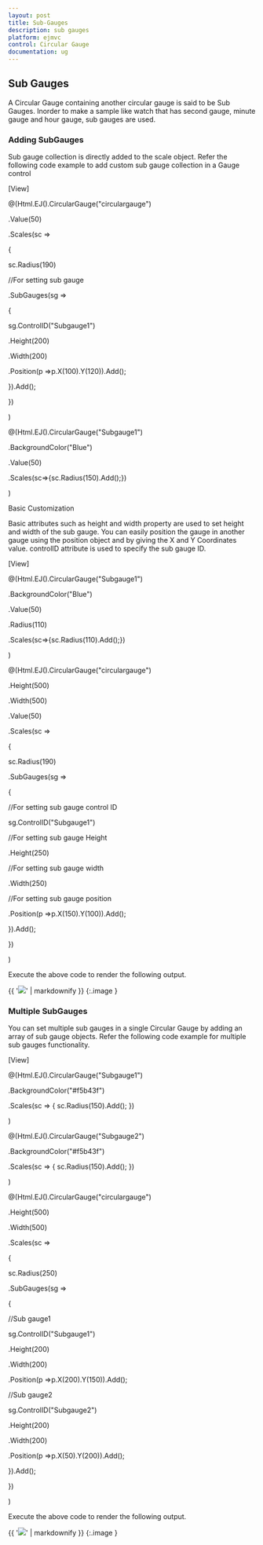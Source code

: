 ```yaml
---
layout: post
title: Sub-Gauges
description: sub gauges
platform: ejmvc
control: Circular Gauge
documentation: ug
---
```


## Sub Gauges

A Circular Gauge containing another circular gauge is said to be Sub Gauges. Inorder to make  a sample like watch that has second gauge, minute gauge and hour gauge, sub gauges are used.

### Adding SubGauges

Sub gauge collection is directly added to the scale object. Refer the following code example to add custom sub gauge collection in a Gauge control



[View]

@(Html.EJ().CircularGauge("circulargauge")

.Value(50)

.Scales(sc =>

{

sc.Radius(190)

//For setting sub gauge

.SubGauges(sg =>

{

sg.ControlID("Subgauge1")

.Height(200)

.Width(200)

.Position(p =>p.X(100).Y(120)).Add();

}).Add();

})

)

@(Html.EJ().CircularGauge("Subgauge1")

.BackgroundColor("Blue")

.Value(50)

.Scales(sc=>{sc.Radius(150).Add();})

)

Basic Customization

Basic attributes such as height and width property are used to set height and width of the sub gauge. You can easily position the gauge in another gauge using the position object and by giving the X and Y Coordinates value. controlID attribute is used to specify the sub gauge ID.



[View]



@(Html.EJ().CircularGauge("Subgauge1")

.BackgroundColor("Blue")

.Value(50)

.Radius(110)

.Scales(sc=>{sc.Radius(110).Add();})

)





@(Html.EJ().CircularGauge("circulargauge")

.Height(500)

.Width(500)

.Value(50)

.Scales(sc =>

{

sc.Radius(190)

.SubGauges(sg =>

{

//For setting sub gauge control ID

sg.ControlID("Subgauge1")

//For setting sub gauge Height

.Height(250)

//For setting sub gauge width

.Width(250)

//For setting sub gauge position

.Position(p =>p.X(150).Y(100)).Add();

}).Add();

})

)





Execute the above code to render the following output.

{{ '![](Sub-Gauges_images/Sub-Gauges_img1.png)' | markdownify }}
{:.image }




### Multiple SubGauges

You can set multiple sub gauges in a single Circular Gauge by adding an array of sub gauge objects. Refer the following code example for multiple sub gauges functionality.



[View]

@(Html.EJ().CircularGauge("Subgauge1")

.BackgroundColor("#f5b43f")

.Scales(sc => { sc.Radius(150).Add(); })

)

@(Html.EJ().CircularGauge("Subgauge2")

.BackgroundColor("#f5b43f")

.Scales(sc => { sc.Radius(150).Add(); })

)

@(Html.EJ().CircularGauge("circulargauge")

.Height(500)

.Width(500)

.Scales(sc =>

{

sc.Radius(250)

.SubGauges(sg =>

{

//Sub gauge1

sg.ControlID("Subgauge1")

.Height(200)

.Width(200)

.Position(p =>p.X(200).Y(150)).Add();

//Sub gauge2

sg.ControlID("Subgauge2")

.Height(200)

.Width(200)

.Position(p =>p.X(50).Y(200)).Add();

}).Add();

})

)





Execute the above code to render the following output.

{{ '![](Sub-Gauges_images/Sub-Gauges_img2.png)' | markdownify }}
{:.image }




